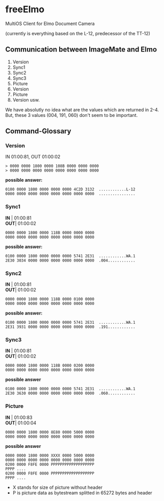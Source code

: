 # freeElmo

MultiOS Client for Elmo Document Camera

(currently is everything based on the L-12, predecessor of the TT-12)

## Communication between ImageMate and Elmo

1. Version
2. Sync1
3. Sync2
4. Sync3
5. Picture
6. Version
7. Picture
8. Version
usw.

We have absolutly no idea what are the values which  are returned in 2-4. 
But, these 3 values (004, 191, 060) don't seem to be important.


## Command-Glossary

### Version
IN 01:00:81, OUT 01:00:02

    > 0000 0000 1800 0000 108B 0000 0000 0000 
    > 0000 0000 0000 0000 0000 0000 0000 0000

**possible answer:**

    0100 0000 1800 0000 0000 0000 4C2D 3132  ............L-12
    0000 0000 0000 0000 0000 0000 0000 0000  ................

### Sync1

**IN** | 01:00:81                                                                  
**OUT**| 01:00:02

    0000 0000 1800 0000 118B 0000 0000 0000
    0000 0000 0000 0000 0000 0000 0000 0000

**possible answer:**

    0100 0000 1800 0000 0000 0000 5741 2E31  ............WA.1
    2E30 3034 0000 0000 0000 0000 0000 0000  .004............

### Sync2

**IN** | 01:00:81                                                                  
**OUT**| 01:00:02

    0000 0000 1800 0000 118B 0000 0100 0000                                       
    0000 0000 0000 0000 0000 0000 0000 0000

**possible answer:**

    0100 0000 1800 0000 0000 0000 5741 2E31  ............WA.1                     
    2E31 3931 0000 0000 0000 0000 0000 0000  .191............

### Sync3

**IN** | 01:00:81                                                                  
**OUT**| 01:00:02

    0000 0000 1800 0000 118B 0000 0200 0000                                       
    0000 0000 0000 0000 0000 0000 0000 0000                                       
                                                                                
**possible answer**                                                                

    0100 0000 1800 0000 0000 0000 5741 2E31  ............WA.1
    2E30 3630 0000 0000 0000 0000 0000 0000  .060............

### Picture

**IN** | 01:00:83                                                                  
**OUT**| 01:00:04

    0000 0000 1800 0000 8E80 0000 5000 0000 
    0000 0000 0000 0000 0000 0000 0000 0000

**possible answer**

    0000 0000 1800 0000 XXXX 0000 5000 0000 
    0000 0000 0000 0000 0000 0000 0000 0000 
    0200 0000 F8FE 0000 PPPPPPPPPPPPPPPPPPP
    PPPP ....
    0200 0000 F8FE 0000 PPPPPPPPPPPPPPPPPPP
    PPPP ....
* X stands for size of picture without header
* P is picture data as bytestream splitted in 65272 bytes and header
